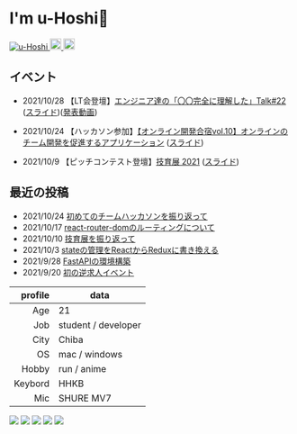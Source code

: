 # I'm u-Hoshi👋


   
<p align="left"> 
  <a href="https://github.com/u-Hoshi/">
    <img src="https://komarev.com/ghpvc/?username=u-Hoshi" alt="u-Hoshi" />
  </a>
  <a href="http://twitter.com/u_Hoshi7">
    <img height="20" src="https://img.shields.io/twitter/follow/u_Hoshi7?label=Twitter&logo=twitter&style=flat" />
  </a>
  <a href="http://qiita.com/ToaruEngineer">
    <img height="20" src="https://qiita-badge.apiapi.app/s/ToaruEngineer/posts.svg" />
  </a>
</p>

## イベント
- 2021/10/28 【LT会登壇】[エンジニア達の「〇〇完全に理解した」Talk#22](https://easy2.connpass.com/event/226964/) ([スライド](https://speakerdeck.com/u_hoshi/chu-metequ-wei-detimukai-fa-sitewakatutakoto))([発表動画](https://youtu.be/fRVy0AQZTVc?t=879))

- 2021/10/24 【ハッカソン参加】[【オンライン開発合宿vol.10】オンラインのチーム開発を促進するアプリケーション](https://talent.supporterz.jp/events/c69cd6bd-bb32-4c29-9fca-9b6e09f15ebb/?utm_source=next&utm_medium=geekcamp) ([スライド](https://speakerdeck.com/u_hoshi/rebiyuwaapuri))

- 2021/10/9 【ピッチコンテスト登壇】[技育展 2021](https://talent.supporterz.jp/geekten/2021/) ([スライド](https://speakerdeck.com/u_hoshi/2021-ji-yu-zhan-deng-tan-zi-liao))


## 最近の投稿
- 2021/10/24 [初めてのチームハッカソンを振り返って](https://portfolio-u-hoshi.vercel.app/blog/i6o8y6miy)
- 2021/10/17 [react-router-domのルーティングについて](https://qiita.com/ToaruEngineer/items/25fcaa8f38e099375886)
- 2021/10/10 [技育展を振り返って](https://portfolio-u-hoshi.vercel.app/blog/lr4ud5ejhv)
- 2021/10/3 [stateの管理をReactからReduxに書き換える](https://qiita.com/ToaruEngineer/items/80262c76fcc4367d5b41)
- 2021/9/28 [FastAPIの環境構築](https://qiita.com/ToaruEngineer/items/cd59130df88ef24a3187)
- 2021/9/20 [初の逆求人イベント](https://portfolio-u-hoshi.vercel.app/blog/qqnq6w9ta)




|profile |   data  |   
|---:|-------------|
| Age  |   21         |
|Job|student / developer|
| City  |Chiba|      
| OS | mac / windows|      
| Hobby |run / anime|   
| Keybord |HHKB|  
| Mic |SHURE MV7 |




![](https://github-profile-summary-cards.vercel.app/api/cards/profile-details?username=u-Hoshi&theme=monokai)
![](https://github-profile-summary-cards.vercel.app/api/cards/repos-per-language?username=u-Hoshi&theme=monokai)
![](https://github-profile-summary-cards.vercel.app/api/cards/most-commit-language?username=u-Hoshi&theme=monokai)
![](https://github-profile-summary-cards.vercel.app/api/cards/stats?username=u-Hoshi&theme=monokai)
![](https://github-profile-summary-cards.vercel.app/api/cards/productive-time?username=u-Hoshi&theme=monokai)



<!--
**u-Hoshi/u-Hoshi** is a ✨ _special_ ✨ repository because its `README.md` (this file) appears on your GitHub profile.

Here are some ideas to get you started:

- 🔭 I’m currently working on ...
- 🌱 I’m currently learning ...
- 👯 I’m looking to collaborate on ...
- 🤔 I’m looking for help with ...
- 💬 Ask me about ...
- 📫 How to reach me: ...
- 😄 Pronouns: ...
- ⚡ Fun fact: ...
-->
